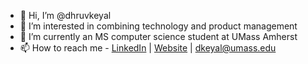 - 👋 Hi, I’m @dhruvkeyal
- 👀 I’m interested in combining technology and product management
- 🌱 I’m currently an MS computer science student at UMass Amherst
- 📫 How to reach me - [LinkedIn](https://www.linkedin.com/in/dhruv-keyal/) | [Website](dhruvkeyal.com) | dkeyal@umass.edu

<!---
dhruvkeyal/dhruvkeyal is a ✨ special ✨ repository because its `README.md` (this file) appears on your GitHub profile.
You can click the Preview link to take a look at your changes.
--->
